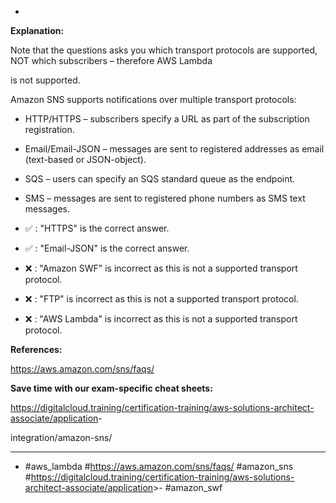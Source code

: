 *

**Explanation:**

Note that the questions asks you which transport protocols are supported, NOT which subscribers – therefore AWS Lambda

is not supported.

Amazon SNS supports notifications over multiple transport protocols:

* HTTP/HTTPS – subscribers specify a URL as part of the subscription registration.

* Email/Email-JSON – messages are sent to registered addresses as email (text-based or JSON-object).

* SQS – users can specify an SQS standard queue as the endpoint.

* SMS – messages are sent to registered phone numbers as SMS text messages.

* ✅ :  "HTTPS" is the correct answer.

* ✅ :  "Email-JSON" is the correct answer.

* ❌ :  "Amazon SWF" is incorrect as this is not a supported transport protocol.

* ❌ :  "FTP" is incorrect as this is not a supported transport protocol.

* ❌ :  "AWS Lambda" is incorrect as this is not a supported transport protocol.

**References:**

<https://aws.amazon.com/sns/faqs/>

**Save time with our exam-specific cheat sheets:**

<https://digitalcloud.training/certification-training/aws-solutions-architect-associate/application>-

integration/amazon-sns/

----
* #aws_lambda #<https://aws.amazon.com/sns/faqs/> #amazon_sns #<https://digitalcloud.training/certification-training/aws-solutions-architect-associate/application>>- #amazon_swf
